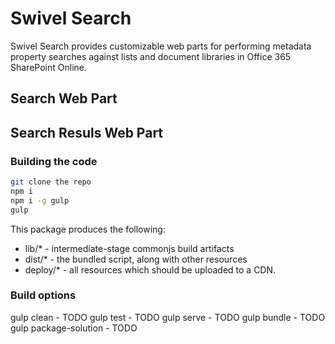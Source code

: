 # Swivel Search

Swivel Search provides customizable web parts for performing metadata property searches against lists and document libraries in Office 365 SharePoint Online.

## Search Web Part



##  Search Resuls Web Part


### Building the code

```bash
git clone the repo
npm i
npm i -g gulp
gulp
```

This package produces the following:

* lib/* - intermediate-stage commonjs build artifacts
* dist/* - the bundled script, along with other resources
* deploy/* - all resources which should be uploaded to a CDN.

### Build options

gulp clean - TODO
gulp test - TODO
gulp serve - TODO
gulp bundle - TODO
gulp package-solution - TODO
